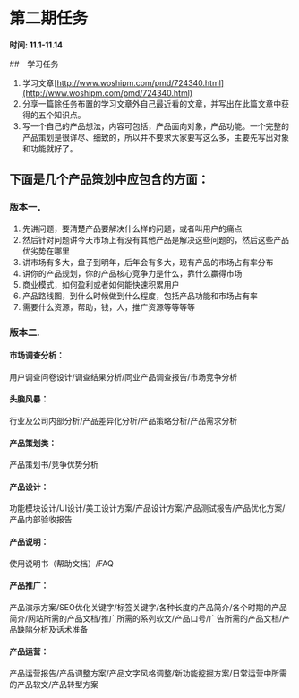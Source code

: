 

# 第二期任务

**时间: 11.1-11.14**

##　学习任务

1. 学习文章[http://www.woshipm.com/pmd/724340.html](http://www.woshipm.com/pmd/724340.html)
2. 分享一篇除任务布置的学习文章外自己最近看的文章，并写出在此篇文章中获得的五个知识点。
3. 写一个自己的产品想法，内容可包括，产品面向对象，产品功能。一个完整的产品策划是很详尽、细致的，所以并不要求大家要写这么多，主要先写出对象和功能就好了。

## 下面是几个产品策划中应包含的方面：

### 版本一．

1. 先讲问题，要清楚产品要解决什么样的问题，或者叫用户的痛点
2. 然后针对问题讲今天市场上有没有其他产品是解决这些问题的，然后这些产品优劣势在哪里
3. 讲市场有多大，盘子到明年，后年会有多大，现有产品的市场占有率分布
4. 讲你的产品规划，你的产品核心竞争力是什么，靠什么赢得市场
5. 商业模式，如何盈利或者如何能快速积累用户
6. 产品路线图，到什么时候做到什么程度，包括产品功能和市场占有率
7. 需要什么资源，帮助，钱，人，推广资源等等等等

### 版本二.

#### 市场调查分析：

用户调查问卷设计/调查结果分析/同业产品调查报告/市场竞争分析

#### 头脑风暴：

行业及公司内部分析/产品差异化分析/产品策略分析/产品需求分析

#### 产品策划类：

产品策划书/竞争优势分析

#### 产品设计：

功能模块设计/UI设计/美工设计方案/产品设计方案/产品测试报告/产品优化方案/产品内部验收报告

#### 产品说明：

使用说明书（帮助文档）/FAQ

#### 产品推广：

产品演示方案/SEO优化关键字/标签关键字/各种长度的产品简介/各个时期的产品简介/网站所需的产品文档/推广所需的系列软文/产品口号/广告所需的产品文档/产品缺陷分析及话术准备

#### 产品运营：

产品运营报告/产品调整方案/产品文字风格调整/新功能挖掘方案/日常运营中所需的产品软文/产品转型方案